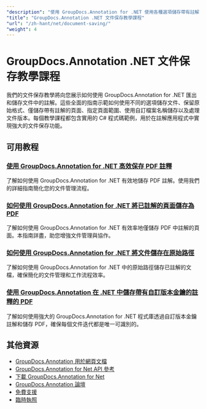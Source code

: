 ```yaml
---
"description": "使用 GroupDocs.Annotation for .NET 使用各種選項儲存帶有註解文件的完整教學。"
"title": "GroupDocs.Annotation .NET 文件保存教學課程"
"url": "/zh-hant/net/document-saving/"
"weight": 4
---
```


# GroupDocs.Annotation .NET 文件保存教學課程

我們的文件保存教學將向您展示如何使用 GroupDocs.Annotation for .NET 匯出和儲存文件中的註解。這些全面的指南示範如何使用不同的選項儲存文件、保留原始格式、僅儲存帶有註解的頁面、指定頁面範圍、使用自訂檔案名稱儲存以及處理文件版本。每個教學課程都包含實用的 C# 程式碼範例，用於在註解應用程式中實現強大的文件保存功能。

## 可用教程

### [使用 GroupDocs.Annotation for .NET 高效保存 PDF 註釋](./save-pdf-annotations-groupdocs-dotnet/)
了解如何使用 GroupDocs.Annotation for .NET 有效地儲存 PDF 註解。使用我們的詳細指南簡化您的文件管理流程。

### [如何使用 GroupDocs.Annotation for .NET 將已註解的頁面儲存為 PDF](./mastering-groupdocs-annotation-save-annotated-pdf-pages/)
了解如何使用 GroupDocs.Annotation for .NET 有效率地僅儲存 PDF 中註解的頁面。本指南詳盡，助您增強文件管理與協作。

### [如何使用 GroupDocs.Annotation for .NET 將文件儲存在原始路徑](./save-document-same-path-groupdocs-annotation-net/)
了解如何使用 GroupDocs.Annotation for .NET 中的原始路徑儲存已註解的文檔，確保簡化的文件管理和工作流程效率。

### [使用 GroupDocs.Annotation 在 .NET 中儲存帶有自訂版本金鑰的註釋的 PDF](./annotate-pdf-custom-version-key-groupdocs-net/)
了解如何使用強大的 GroupDocs.Annotation for .NET 程式庫透過自訂版本金鑰註解和儲存 PDF，確保每個文件迭代都是唯一可識別的。

## 其他資源

- [GroupDocs.Annotation 用於網頁文檔](https://docs.groupdocs.com/annotation/net/)
- [GroupDocs.Annotation for Net API 參考](https://reference.groupdocs.com/annotation/net/)
- [下載 GroupDocs.Annotation for Net](https://releases.groupdocs.com/annotation/net/)
- [GroupDocs.Annotation 論壇](https://forum.groupdocs.com/c/annotation)
- [免費支援](https://forum.groupdocs.com/)
- [臨時執照](https://purchase.groupdocs.com/temporary-license/)